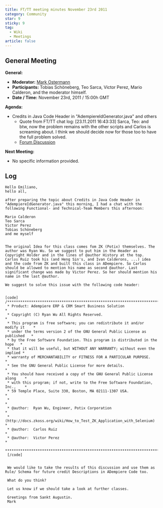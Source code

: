 ```yaml
---
title: FT/TT meeting minutes November 23rd 2011
category: Community
star: 9
sticky: 9
tag:
  - Wiki
  - Meetings
article: false
---
```


## General Meeting 

**General:**
- **Moderator:** [Mark Ostermann](https://wiki.adempiere.net/User:Mark_o)
- **Participants:** Tobias Schöneberg, Teo Sarca, Victor Perez, Mario Calderon, and the moderator himself.
- **Date / Time:** November 23rd, 2011 / 15:00h GMT

**Agenda:**
- Credits in Java Code Header in "AdempiereIdGenerator.java" and others
  - Quote from FT/TT chat log: [23.11.2011 16:43:33] Sarca, Teo: and btw, now the problem remains with the other scripts and Carlos is screaming about. I think we should decide now for those too to have the full problem solved.
  - [Forum Discussion](http://sourceforge.net/projects/adempiere/forums/forum/610546/topic/4753403?message=10870906)

**Next Meeting:**
- No specific information provided.

## Log

~~~
Hello Emiliano,
hello all,

after preparing the topic about Credits in Java Code Header in "AdempiereIdGenerator.java" this morning, I had a chat with the following Functional- and Technical-Team Members this afternoon:

Mario Calderon
Teo Sarca
Victor Perez
Tobias Schöneberg
and me myself


The original Idea for this class comes fom ZK (Potix) themselves. The author was Ryan Wu. So we suggest to put him in the Header as Copyright Holder and in the lines of @author History at the top. Carlos Ruiz took his (and Heng Sin's, and Ivan Calderons, ...) idea and the code from ZK and built this class in ADempiere. So Carlos should be allowed to mention his name as second @author. Last significant change was made by Victor Perez. So her should mention his name in the last @author.

We suggest to solve this issue with the following code header:


[code]
/******************************************************************************
 * Product: Adempiere ERP & CRM Smart Business Solution                       *
 * Copyright (C) Ryan Wu All Rights Reserved.                                 *
 * This program is free software; you can redistribute it and/or modify it    *
 * under the terms version 2 of the GNU General Public License as published   *
 * by the Free Software Foundation. This program is distributed in the hope   *
 * that it will be useful, but WITHOUT ANY WARRANTY; without even the implied *
 * warranty of MERCHANTABILITY or FITNESS FOR A PARTICULAR PURPOSE.           *
 * See the GNU General Public License for more details.                       *
 * You should have received a copy of the GNU General Public License along    *
 * with this program; if not, write to the Free Software Foundation, Inc.,    *
 * 59 Temple Place, Suite 330, Boston, MA 02111-1307 USA.                     *
 *                                                                            *
 * @author:  Ryan Wu, Engineer, Potix Corporation                             *
 * (http://docs.zkoss.org/wiki/How_to_Test_ZK_Application_with_Selenium)      *
 * @author:  Carlos Ruiz                                                      *
 * @author:  Victor Perez                                                     *
 *****************************************************************************/
 [/code]
 
 
 We would like to take the results of this discussion and use them as Rule/ Schema for future credit Descriptions in ADempiere Code too.
 
 What do you think?
 
 Let us know if we should take a look at further classes. 
 
 Greetings from Sankt Augustin.
 Mark
~~~